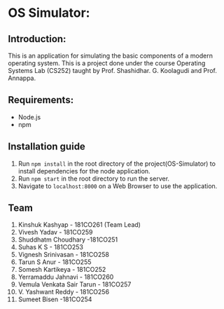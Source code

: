 # OS Simulator:

## Introduction:
This is an application for simulating the basic components of a modern operating system. This is a project done under the course Operating Systems Lab (CS252) taught by Prof. Shashidhar. G. Koolagudi and Prof. Annappa.

## Requirements:
- Node.js
- npm

## Installation guide

1. Run `npm install` in the root directory of the project(OS-Simulator) to install dependencies for the node application.
2. Run `npm start` in the root directory to run the server.
3. Navigate to `localhost:8000` on a Web Browser to use the application.

## Team
1. Kinshuk Kashyap - 181CO261 (Team Lead)
2. Vivesh Yadav - 181CO259
3. Shuddhatm Choudhary -181CO251
4. Suhas K S - 181CO253
5. Vignesh Srinivasan - 181CO258
6. Tarun S Anur - 181CO255
7. Somesh Kartikeya - 181CO252
8. Yerramaddu Jahnavi - 181CO260
9. Vemula Venkata Sair Tarun - 181CO257
10. V. Yashwant Reddy - 181CO256 
11. Sumeet Bisen -181CO254

